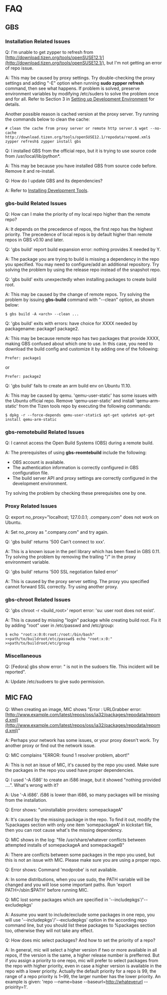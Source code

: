 # FAQ

[GBS]: (#gbs)
[MIC]: (#mic)

## GBS

### Installation Related Issues

Q: I'm unable to get zypper to refresh from [http://download.tizen.org/tools/openSUSE12.1/](http://download.tizen.org/tools/openSUSE12.1/), but I'm not getting an error of repo issue.

A: This may be caused by proxy settings. Try double-checking the proxy settings and adding "-E" option when running **sudo zypper refresh** command, then see what happens. If problem is solved, preserve environment variables by modifying /etc/suders to solve the problem once and for all. Refer to Section 3 in [Setting up Development Environment](https://source.tizen.org/documentation/developer-guide/environment-setup) for details.

Another possible reason is cached version at the proxy server. Try running the commands below to clean the cache:

```
# clean the cache from proxy server or remote http server.$ wget --no-cache http://download.tizen.org/tools/openSUSE12.1/repodata/repomd.xml$ zypper refresh$ zypper install gbs
```

Q: I installed GBS from the official repo, but it is trying to use source code from /usr/local/lib/python*.

A: This may be because you have installed GBS from source code before. Remove it and re-install.

Q: How do I update GBS and its dependencies?

A: Refer to [Installing Development Tools](https://source.tizen.org/documentation/developer-guide/installing-development-tools).

### gbs-build Related Issues

Q: How can I make the priority of my local repo higher than the remote repo?

A: It depends on the precedence of repos, the first repo has the highest priority. The precedence of local repos is by default higher than remote repos in GBS v0.10 and later.

Q: 'gbs build' report build expansion error: nothing provides X needed by Y.

A: The package you are trying to build is missing a dependency in the repo you specified. You may need to configure/add an additional repository. Try solving the problem by using the release repo instead of the snapshot repo.

Q: 'gbs build' exits unexpectedly when installing packages to create build root.

A: This may be caused by the change of remote repos. Try solving the problem by issuing **gbs-build** command with "--clean" option, as shown below:

```
$ gbs build -A <arch> --clean ...
```

Q: 'gbs build' exits with errors: have choice for XXXX needed by packagename: package1 package2.

A: This may be because remote repo has two packages that provide XXXX, making GBS confused about which one to use. In this case, you need to download the build config and customize it by adding one of the following:

```
Prefer: package1
```

or

```
Prefer: package2
```

Q: 'gbs build' fails to create an arm build env on Ubuntu 11.10.

A: This may be caused by qemu. 'qemu-user-static' has some issues with the Ubuntu official repo. Remove 'qemu-user-static' and install 'qemu-arm-static' from the Tizen tools repo by executing the following commands:

```
$ dpkg -r --force-depends qemu-user-static$ apt-get update$ apt-get install qemu-arm-static
```

### gbs-remotebuild Related Issues

Q: I cannot access the Open Build Systems (OBS) during a remote build.

A: The prerequisites of using **gbs-reomtebuild** include the following:

- OBS account is available.
- The authentication information is correctly configured in GBS configuration file.
- The build server API and proxy settings are correctly configured in the development environment.

Try solving the problem by checking these prerequisites one by one.

### Proxy Related Issues

Q: export no_proxy="localhost; 127.0.0.1; .company.com" does not work on Ubuntu.

A: Set no_proxy as ".company.com" and try again.

Q: 'gbs build' returns '500 Can't connect to xxx'.

A: This is a known issue in the perl library which has been fixed in GBS 0.11. Try solving the problem by removing the trailing "/" in the proxy environment variable.

Q: 'gbs build' returns '500 SSL negotiation failed error'

A: This is caused by the proxy server setting. The proxy you specified cannot forward SSL correctly. Try using another proxy.

### gbs-chroot Related Issues

Q: 'gbs chroot -r <build_root>' report error: 'su: user root does not exist'.

A: This is caused by missing "login" package while creating build root. Fix it by adding "root" user in /etc/passwd and /etc/group:

```
$ echo "root:x:0:0:root:/root:/bin/bash" >>path/to/buildroot/etc/passwd$ echo "root:x:0:" >>path/to/buildroot/etc/group
```

### Miscellaneous

Q: [Fedora] gbs show error: "<user> is not in the sudoers file. This incident will be reported".

A: Update /etc/sudoers to give <user> sudo permission.

## MIC FAQ

Q: When creating an image, MIC shows "Error <creator>: URLGrabber error: [http://www.example.com/latest/repos/oss/ia32/packages/repodata/repomd.xml](http://www.example.com/latest/repos/oss/ia32/packages/repodata/repomd.xml)"

A: Perhaps your network has some issues, or your proxy doesn't work. Try another proxy or find out the network issue.

Q: MIC complains "ERROR: found 1 resolver problem, abort!"

A: This is not an issue of MIC, it's caused by the repo you used. Make sure the packages in the repo you used have proper dependencies.

Q: I used '-A i586' to create an i586 image, but it showed "nothing provided ....". What's wrong with it?

A: Use '-A i686'. i586 is lower than i686, so many packages will be missing from the installation.

Q: Error shows: "uninstallable providers: somepackageA"

A: It's caused by the missing package in the repo. To find it out, modify the %packages section with only one item 'somepackageA' in kickstart file, then you can root cause what's the missing dependency.

Q: MIC shows in the log: "file /usr/share/whatever conflicts between attempted installs of somepackageA and somepackageB"

A: There are conflicts between some packages in the repo you used, but this is not an issue with MIC. Please make sure you are using a proper repo.

Q: Error shows: Command 'modprobe' is not available.

A: In some distributions, when you use sudo, the PATH variable will be changed and you will lose some important paths. Run 'export PATH=/sbin:$PATH' before running MIC.

Q: MIC lost some packages which are specified in '--includepkgs'/'--excludepkgs'

A: Assume you want to include/exclude some packages in one repo, you will use '--includepkgs'/'--excludepkgs' option in the according repo command line, but you should list these packages to %packages section too, otherwise they will not take any effect.

Q: How does mic select packages? And how to set the priority of a repo?

A: In general, mic will select a higher version if two or more available in all repos, if the version is the same, a higher release number is prefferred. But if you assign a priority to one repo, mic will prefer to select packages from the repo with higher priority, even in case a higher version is available in the repo with a lower priority. Actually the default priority for a repo is 99, the range of a repo priority is 1~99, the larger number has the lower priority. An example is given: 'repo --name=base --baseurl=[http://whateverurl](http://whateverurl/) --prioirity=1'.
